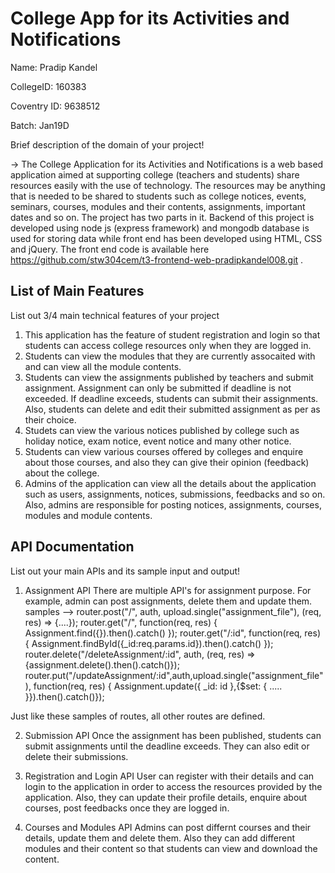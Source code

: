 # College App for its Activities and Notifications
Name: Pradip Kandel

CollegeID: 160383

Coventry ID: 9638512

Batch: Jan19D

Brief description of the domain of your project!

-> The College Application for its Activities and Notifications is a web based application aimed at supporting college (teachers and students) share resources easily with the use of technology. The resources may be anything that is needed to be shared to students such as college notices, events, seminars, courses, modules and their contents, assignments, important dates and so on. The project has two parts in it. Backend of this project is developed using node js (express framework) and mongodb database is used for storing data while front end has been developed using HTML, CSS and jQuery. The front end code is available here https://github.com/stw304cem/t3-frontend-web-pradipkandel008.git .

## List of Main Features
List out 3/4 main technical features of your project

1. This application has the feature of student registration and login so that students can access college resources only when they are logged in.
2. Students can view the modules that they are currently assocaited with and can view all the module contents.
3. Students can view the assignments published by teachers and submit assignment. Assignment can only be submitted if deadline is not exceeded. If deadline exceeds, students can submit their assignments. Also, students can delete and edit their submitted assignment as per as their choice.
4. Studets can view the various notices published by college such as holiday notice, exam notice, event notice and many other notice.
5. Students can view various courses offered by colleges and enquire about those courses, and also they can give their opinion (feedback) about the college.
6. Admins of the application can view all the details about the application such as users, assignments, notices, submissions, feedbacks and so on. Also, admins are responsible for posting notices, assignments, courses, modules and module contents.

## API Documentation
List out your main APIs and its sample input and output!

1. Assignment API
There are multiple API's for assignment purpose. For example, admin can post assignments, delete them and update them.
samples -->
router.post("/", auth, upload.single("assignment_file"), (req, res) => {....});
router.get("/", function(req, res) {  Assignment.find({}).then().catch()  });
router.get("/:id", function(req, res) {  Assignment.findById({_id:req.params.id}).then().catch()  });
router.delete("/deleteAssignment/:id", auth, (req, res) => {assignment.delete().then().catch()});
router.put("/updateAssignment/:id",auth,upload.single("assignment_file"), function(req, res) {
    Assignment.update({ _id: id },{$set: { ..... }}).then().catch()});

Just like these samples of routes, all other routes are defined.

2. Submission API
Once the assignment has been published, students can submit assignments until the deadline exceeds. They can also edit or delete their submissions.

3. Registration and Login API
User can register with their details and can login to the application in order to access the resources provided by the application. Also, they can update their profile details, enquire about courses, post feedbacks once they are logged in. 

4. Courses and Modules API 
Admins can post differnt courses and their details, update them and delete them. Also they can add different modules and their content so that students can view and download the content. 



